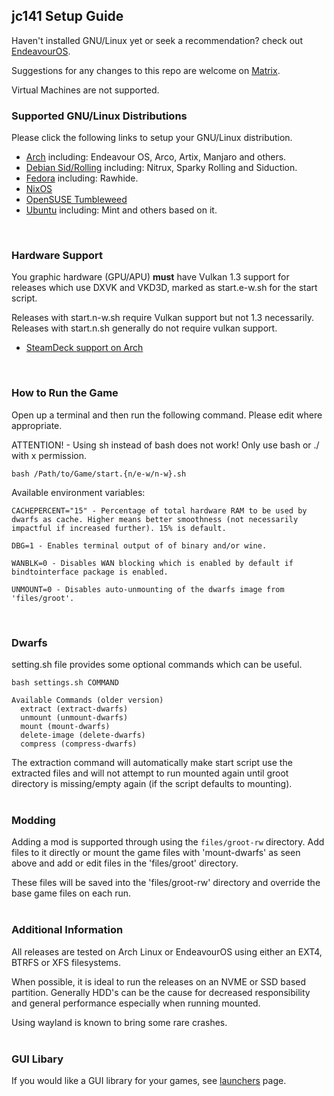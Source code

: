 ## jc141 Setup Guide

Haven't installed GNU/Linux yet or seek a recommendation? check out [EndeavourOS](https://discovery.endeavouros.com/installation/create-install-media-usb-key/2021/03/).

Suggestions for any changes to this repo are welcome on [Matrix](https://matrix.to/#/%21aRyMmzPUzcUKRXpVtP%3Amatrix.org?via=catgirl.cloud&via=grin.hu&via=matrix.org).

Virtual Machines are not supported.
<br>

### Supported GNU/Linux Distributions
Please click the following links to setup your GNU/Linux distribution.

*   [Arch](arch.md) including: Endeavour OS, Arco, Artix, Manjaro and others.
*   [Debian Sid/Rolling](debian.md) including: Nitrux, Sparky Rolling and Siduction.
*   [Fedora](fedora.md) including: Rawhide.
*   [NixOS](nixos.md)
*   [OpenSUSE Tumbleweed](opensuse.md)
*   [Ubuntu](ubuntu-based.md) including: Mint and others based on it.
<br>

### Hardware Support
You graphic hardware (GPU/APU) **must** have Vulkan 1.3 support for releases which use DXVK and VKD3D, marked as start.e-w.sh for the start script.

Releases with start.n-w.sh require Vulkan support but not 1.3 necessarily. Releases with start.n.sh generally do not require vulkan support.

* [SteamDeck support on Arch](steamdeck/arch.md)
<br>

### How to Run the Game
Open up a terminal and then run the following command. Please edit where appropriate.

ATTENTION! - Using sh instead of bash does not work!  Only use bash or ./ with x permission.

```
bash /Path/to/Game/start.{n/e-w/n-w}.sh
```

Available environment variables:
```
CACHEPERCENT="15" - Percentage of total hardware RAM to be used by dwarfs as cache. Higher means better smoothness (not necessarily impactful if increased further). 15% is default.

DBG=1 - Enables terminal output of of binary and/or wine.

WANBLK=0 - Disables WAN blocking which is enabled by default if bindtointerface package is enabled.

UNMOUNT=0 - Disables auto-unmounting of the dwarfs image from 'files/groot'.
```
<br>

### Dwarfs
setting.sh file provides some optional commands which can be useful.

```
bash settings.sh COMMAND

Available Commands (older version)
  extract (extract-dwarfs)
  unmount (unmount-dwarfs)
  mount (mount-dwarfs)
  delete-image (delete-dwarfs)
  compress (compress-dwarfs)
```
The extraction command will automatically make start script use the extracted files and will not attempt to run mounted again until groot directory is missing/empty again (if the script defaults to mounting).
<br><br>

### Modding
Adding a mod is supported through using the `files/groot-rw` directory. Add files to it directly or mount the game files with 'mount-dwarfs' as seen above and add or edit files in the 'files/groot' directory.

These files will be saved into the 'files/groot-rw' directory and override the base game files on each run.
<br><br>

### Additional Information
All releases are tested on Arch Linux or EndeavourOS using either an EXT4, BTRFS or XFS filesystems.

When possible, it is ideal to run the releases on an NVME or SSD based partition. Generally HDD's can be the cause for decreased responsibility and general performance especially when running mounted.

Using wayland is known to bring some rare crashes.
<br><br>

### GUI Libary
If you would like a GUI library for your games, see [launchers](launchers.md) page.
